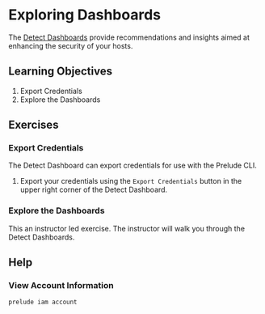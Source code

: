 # Exploring Dashboards

The [Detect Dashboards](https://platform.preludesecurity.com/detect) provide recommendations and insights aimed at enhancing the security of your hosts. 

## Learning Objectives

1. Export Credentials
2. Explore the Dashboards

## Exercises

### Export Credentials

The Detect Dashboard can export credentials for use with the Prelude CLI.

1. Export your credentials using the `Export Credentials` button in the upper right corner of the Detect Dashboard.

### Explore the Dashboards

This an instructor led exercise. The instructor will walk you through the Detect Dashboards.


## Help

### View Account Information

```
prelude iam account
```

